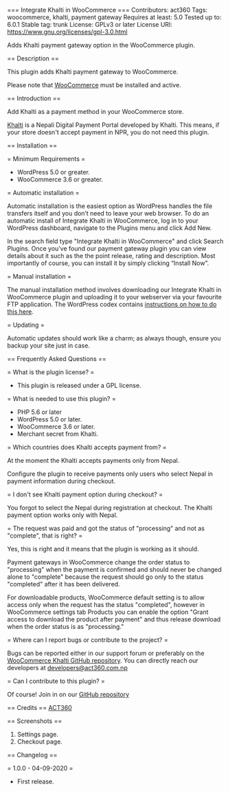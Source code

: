 === Integrate Khalti in WooCommerce ===
Contributors: act360
Tags: woocommerce, khalti, payment gateway
Requires at least: 5.0
Tested up to: 6.0.1
Stable tag: trunk
License: GPLv3 or later
License URI: https://www.gnu.org/licenses/gpl-3.0.html

Adds Khalti payment gateway option in the WooCommerce plugin.

== Description ==

This plugin adds Khalti payment gateway to WooCommerce.

Please note that [WooCommerce](https://wordpress.org/plugins/woocommerce/) must be installed and active.

== Introduction ==

Add Khalti as a payment method in your WooCommerce store.

[Khalti](https://Khalti.com/) is a Nepali Digital Payment Portal developed by Khalti. This means, if your store doesn't accept payment in NPR, you do not need this plugin.


== Installation ==

= Minimum Requirements =

* WordPress 5.0 or greater.
* WooCommerce 3.6 or greater.

= Automatic installation =

Automatic installation is the easiest option as WordPress handles the file transfers itself and you don’t need to leave your web browser. To do an automatic install of Integrate Khalti in WooCommerce, log in to your WordPress dashboard, navigate to the Plugins menu and click Add New.

In the search field type "Integrate Khalti in WooCommerce" and click Search Plugins. Once you’ve found our payment gateway plugin you can view details about it such as the the point release, rating and description. Most importantly of course, you can install it by simply clicking “Install Now”.

= Manual installation =

The manual installation method involves downloading our Integrate Khalti in WooCommerce plugin and uploading it to your webserver via your favourite FTP application. The WordPress codex contains [instructions on how to do this here](https://codex.wordpress.org/Managing_Plugins#Manual_Plugin_Installation).

= Updating =

Automatic updates should work like a charm; as always though, ensure you backup your site just in case.


== Frequently Asked Questions ==

= What is the plugin license? =

* This plugin is released under a GPL license.

= What is needed to use this plugin? =

* PHP 5.6 or later
* WordPress 5.0 or later.
* WooCommerce 3.6 or later.
* Merchant secret from Khalti.

= Which countries does Khalti accepts payment from? =

At the moment the Khalti accepts payments only from Nepal.

Configure the plugin to receive payments only users who select Nepal in payment information during checkout.

= I don't see Khalti payment option during checkout? =

You forgot to select the Nepal during registration at checkout. The Khalti payment option works only with Nepal.

= The request was paid and got the status of "processing" and not as "complete", that is right? =

Yes, this is right and it means that the plugin is working as it should.

Payment gateways in WooCommerce change the order status to "processing" when the payment is confirmed and should never be changed alone to "complete" because the request should go only to the status "completed" after it has been delivered.

For downloadable products, WooCommerce default setting is to allow access only when the request has the status "completed", however in WooCommerce settings tab Products you can enable the option "Grant access to download the product after payment" and thus release download when the order status is as "processing."

= Where can I report bugs or contribute to the project? =

Bugs can be reported either in our support forum or preferably on the [WooCommerce Khalti GitHub repository](https://github.com/act360/Khalti-for-woocommerce/issues). You can directly reach our developers at developers@act360.com.np

= Can I contribute to this plugin? =

Of course! Join in on our [GitHub repository](https://github.com/act360/Khalti-for-woocommerce)


== Credits ==
[ACT360](https://www.act360.com.np/)


== Screenshots ==

1. Settings page.
2. Checkout page.

== Changelog ==

= 1.0.0 - 04-09-2020 =
* First release.
